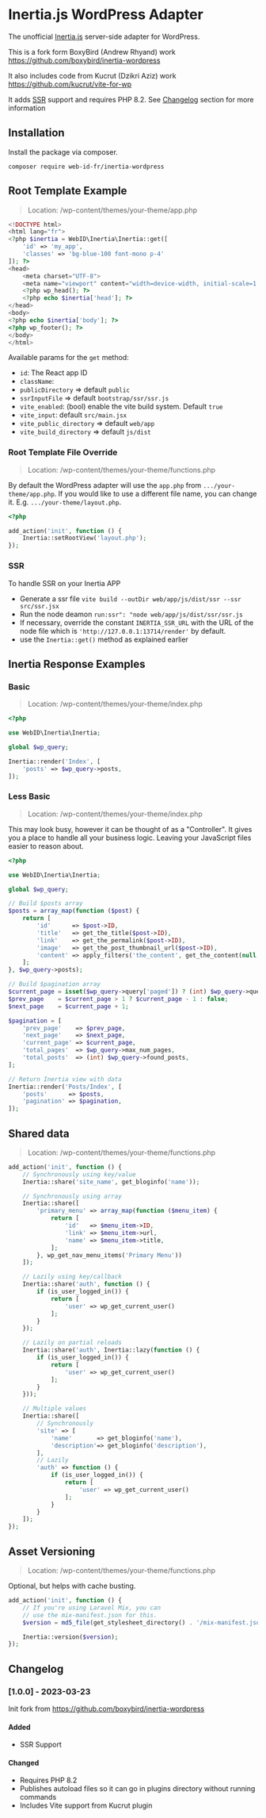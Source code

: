 # Inertia.js WordPress Adapter

The unofficial [Inertia.js](https://inertiajs.com) server-side adapter for WordPress.

This is a fork form BoxyBird (Andrew Rhyand) work https://github.com/boxybird/inertia-wordpress

It also includes code from Kucrut (Dzikri Aziz) work https://github.com/kucrut/vite-for-wp

It adds [SSR](#ssr) support and requires PHP 8.2. See [Changelog](#changelog) section for more information

## Installation

Install the package via composer.

```
composer require web-id-fr/inertia-wordpress
```

## Root Template Example

> Location: /wp-content/themes/your-theme/app.php

```php
<!DOCTYPE html>
<html lang="fr">
<?php $inertia = WebID\Inertia\Inertia::get([
    'id' => 'my_app',
    'classes' => 'bg-blue-100 font-mono p-4'
]); ?>
<head>
    <meta charset="UTF-8">
    <meta name="viewport" content="width=device-width, initial-scale=1.0">
    <?php wp_head(); ?>
    <?php echo $inertia['head']; ?>
</head>
<body>
<?php echo $inertia['body']; ?>
<?php wp_footer(); ?>
</body>
</html>
```

Available params for the `get` method:

- `id`: The React app ID
- `className`:
- `publicDirectory` => default `public`
- `ssrInputFile` => default `bootstrap/ssr/ssr.js`
- `vite_enabled`: (bool) enable the vite build system. Default `true`
- `vite_input`: default `src/main.jsx`
- `vite_public_directory` => default `web/app`
- `vite_build_directory` => default `js/dist`

### Root Template File Override

> Location: /wp-content/themes/your-theme/functions.php

By default the WordPress adapter will use the `app.php` from `.../your-theme/app.php`. If you would like to use a
different file name, you can change it. E.g. `.../your-theme/layout.php`.

```php
<?php

add_action('init', function () {
    Inertia::setRootView('layout.php');
});
```

### SSR

To handle SSR on your Inertia APP

- Generate a ssr file `vite build --outDir web/app/js/dist/ssr --ssr src/ssr.jsx`
- Run the node deamon  `run:ssr": "node web/app/js/dist/ssr/ssr.js`
- If necessary, override the constant `INERTIA_SSR_URL` with the URL of the node file which
  is `'http://127.0.0.1:13714/render'` by default.
- use the `Inertia::get()` method as explained earlier

## Inertia Response Examples

### Basic

> Location: /wp-content/themes/your-theme/index.php

```php
<?php

use WebID\Inertia\Inertia;

global $wp_query;

Inertia::render('Index', [
    'posts' => $wp_query->posts,
]);
```

### Less Basic

> Location: /wp-content/themes/your-theme/index.php

This may look busy, however it can be thought of as a "Controller". It gives you a place to handle all your business
logic. Leaving your JavaScript files easier to reason about.

```php
<?php

use WebID\Inertia\Inertia;

global $wp_query;

// Build $posts array
$posts = array_map(function ($post) {
    return [
        'id'      => $post->ID,
        'title'   => get_the_title($post->ID),
        'link'    => get_the_permalink($post->ID),
        'image'   => get_the_post_thumbnail_url($post->ID),
        'content' => apply_filters('the_content', get_the_content(null, false, $post->ID)),
    ];
}, $wp_query->posts);

// Build $pagination array
$current_page = isset($wp_query->query['paged']) ? (int) $wp_query->query['paged'] : 1;
$prev_page    = $current_page > 1 ? $current_page - 1 : false;
$next_page    = $current_page + 1;

$pagination = [
    'prev_page'    => $prev_page,
    'next_page'    => $next_page,
    'current_page' => $current_page,
    'total_pages'  => $wp_query->max_num_pages,
    'total_posts'  => (int) $wp_query->found_posts,
];

// Return Inertia view with data
Inertia::render('Posts/Index', [
    'posts'      => $posts,
    'pagination' => $pagination,
]);
```

## Shared data

> Location: /wp-content/themes/your-theme/functions.php

```php
add_action('init', function () {
    // Synchronously using key/value
    Inertia::share('site_name', get_bloginfo('name'));

    // Synchronously using array
    Inertia::share([
        'primary_menu' => array_map(function ($menu_item) {
            return [
                'id'   => $menu_item->ID,
                'link' => $menu_item->url,
                'name' => $menu_item->title,
            ];
        }, wp_get_nav_menu_items('Primary Menu'))
    ]);

    // Lazily using key/callback
    Inertia::share('auth', function () {
        if (is_user_logged_in()) {
            return [
                'user' => wp_get_current_user()
            ];
        }
    });

    // Lazily on partial reloads
    Inertia::share('auth', Inertia::lazy(function () {
        if (is_user_logged_in()) {
            return [
                'user' => wp_get_current_user()
            ];
        }
    }));

    // Multiple values
    Inertia::share([
        // Synchronously
        'site' => [
            'name'       => get_bloginfo('name'),
            'description'=> get_bloginfo('description'),
        ],
        // Lazily
        'auth' => function () {
            if (is_user_logged_in()) {
                return [
                    'user' => wp_get_current_user()
                ];
            }
        }
    ]);
});
```

## Asset Versioning

> Location: /wp-content/themes/your-theme/functions.php

Optional, but helps with cache busting.

```php
add_action('init', function () {
    // If you're using Laravel Mix, you can
    // use the mix-manifest.json for this.
    $version = md5_file(get_stylesheet_directory() . '/mix-manifest.json');

    Inertia::version($version);
});
```

## Changelog

### [1.0.0] - 2023-03-23

Init fork from https://github.com/boxybird/inertia-wordpress

#### Added

- SSR Support

#### Changed

- Requires PHP 8.2
- Publishes autoload files so it can go in plugins directory without running commands
- Includes Vite support from Kucrut plugin
